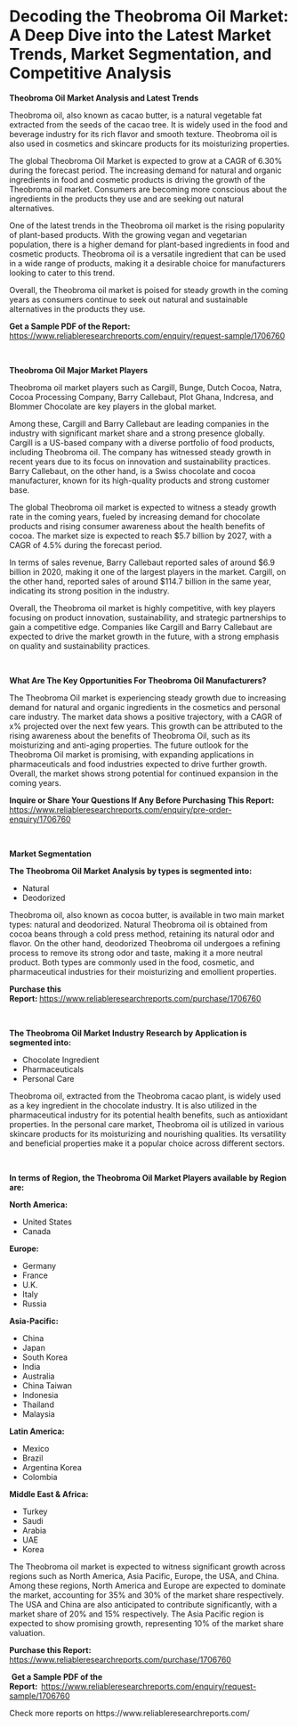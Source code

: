 <p><h1>Decoding the Theobroma Oil Market: A Deep Dive into the Latest Market Trends, Market Segmentation, and Competitive Analysis</h1></p><p><strong>Theobroma Oil Market Analysis and Latest Trends</strong></p>
<p><p>Theobroma oil, also known as cacao butter, is a natural vegetable fat extracted from the seeds of the cacao tree. It is widely used in the food and beverage industry for its rich flavor and smooth texture. Theobroma oil is also used in cosmetics and skincare products for its moisturizing properties.</p><p>The global Theobroma Oil Market is expected to grow at a CAGR of 6.30% during the forecast period. The increasing demand for natural and organic ingredients in food and cosmetic products is driving the growth of the Theobroma oil market. Consumers are becoming more conscious about the ingredients in the products they use and are seeking out natural alternatives.</p><p>One of the latest trends in the Theobroma oil market is the rising popularity of plant-based products. With the growing vegan and vegetarian population, there is a higher demand for plant-based ingredients in food and cosmetic products. Theobroma oil is a versatile ingredient that can be used in a wide range of products, making it a desirable choice for manufacturers looking to cater to this trend.</p><p>Overall, the Theobroma oil market is poised for steady growth in the coming years as consumers continue to seek out natural and sustainable alternatives in the products they use.</p></p>
<p><strong>Get a Sample PDF of the Report:&nbsp;</strong> <a href="https://www.reliableresearchreports.com/enquiry/request-sample/1706760">https://www.reliableresearchreports.com/enquiry/request-sample/1706760</a></p>
<p>&nbsp;</p>
<p><strong>Theobroma Oil Major Market Players</strong></p>
<p><p>Theobroma oil market players such as Cargill, Bunge, Dutch Cocoa, Natra, Cocoa Processing Company, Barry Callebaut, Plot Ghana, Indcresa, and Blommer Chocolate are key players in the global market. </p><p>Among these, Cargill and Barry Callebaut are leading companies in the industry with significant market share and a strong presence globally. Cargill is a US-based company with a diverse portfolio of food products, including Theobroma oil. The company has witnessed steady growth in recent years due to its focus on innovation and sustainability practices. Barry Callebaut, on the other hand, is a Swiss chocolate and cocoa manufacturer, known for its high-quality products and strong customer base.</p><p>The global Theobroma oil market is expected to witness a steady growth rate in the coming years, fueled by increasing demand for chocolate products and rising consumer awareness about the health benefits of cocoa. The market size is expected to reach $5.7 billion by 2027, with a CAGR of 4.5% during the forecast period.</p><p>In terms of sales revenue, Barry Callebaut reported sales of around $6.9 billion in 2020, making it one of the largest players in the market. Cargill, on the other hand, reported sales of around $114.7 billion in the same year, indicating its strong position in the industry.</p><p>Overall, the Theobroma oil market is highly competitive, with key players focusing on product innovation, sustainability, and strategic partnerships to gain a competitive edge. Companies like Cargill and Barry Callebaut are expected to drive the market growth in the future, with a strong emphasis on quality and sustainability practices.</p></p>
<p>&nbsp;</p>
<p><strong>What Are The Key Opportunities For Theobroma Oil Manufacturers?</strong></p>
<p><p>The Theobroma Oil market is experiencing steady growth due to increasing demand for natural and organic ingredients in the cosmetics and personal care industry. The market data shows a positive trajectory, with a CAGR of x% projected over the next few years. This growth can be attributed to the rising awareness about the benefits of Theobroma Oil, such as its moisturizing and anti-aging properties. The future outlook for the Theobroma Oil market is promising, with expanding applications in pharmaceuticals and food industries expected to drive further growth. Overall, the market shows strong potential for continued expansion in the coming years.</p></p>
<p><strong>Inquire or Share Your Questions If Any Before Purchasing This Report:</strong> <a href="https://www.reliableresearchreports.com/enquiry/pre-order-enquiry/1706760">https://www.reliableresearchreports.com/enquiry/pre-order-enquiry/1706760</a></p>
<p>&nbsp;</p>
<p><strong>Market Segmentation</strong></p>
<p><strong>The Theobroma Oil Market Analysis by types is segmented into:</strong></p>
<p><ul><li>Natural</li><li>Deodorized</li></ul></p>
<p><p>Theobroma oil, also known as cocoa butter, is available in two main market types: natural and deodorized. Natural Theobroma oil is obtained from cocoa beans through a cold press method, retaining its natural odor and flavor. On the other hand, deodorized Theobroma oil undergoes a refining process to remove its strong odor and taste, making it a more neutral product. Both types are commonly used in the food, cosmetic, and pharmaceutical industries for their moisturizing and emollient properties.</p></p>
<p><strong>Purchase this Report:&nbsp;</strong><a href="https://www.reliableresearchreports.com/purchase/1706760">https://www.reliableresearchreports.com/purchase/1706760</a></p>
<p>&nbsp;</p>
<p><strong>The Theobroma Oil Market Industry Research by Application is segmented into:</strong></p>
<p><ul><li>Chocolate Ingredient</li><li>Pharmaceuticals</li><li>Personal Care</li></ul></p>
<p><p>Theobroma oil, extracted from the Theobroma cacao plant, is widely used as a key ingredient in the chocolate industry. It is also utilized in the pharmaceutical industry for its potential health benefits, such as antioxidant properties. In the personal care market, Theobroma oil is utilized in various skincare products for its moisturizing and nourishing qualities. Its versatility and beneficial properties make it a popular choice across different sectors.</p></p>
<p>&nbsp;</p>
<p><strong>In terms of Region, the Theobroma Oil Market Players available by Region are:</strong></p>
<p>
    <p> <strong> North America: </strong>
        <ul>
            <li>United States</li>
            <li>Canada</li>
        </ul>
        </p> 
    <p> <strong> Europe: </strong>
        <ul>
            <li>Germany</li>
            <li>France</li>
            <li>U.K.</li>
            <li>Italy</li>
            <li>Russia</li>
        </ul>
        </p> 
    <p> <strong> Asia-Pacific: </strong>
        <ul>
            <li>China</li>
            <li>Japan</li>
            <li>South Korea</li>
            <li>India</li>
            <li>Australia</li>
            <li>China Taiwan</li>
            <li>Indonesia</li>
            <li>Thailand</li>
            <li>Malaysia</li>
        </ul>
        </p> 
    <p> <strong> Latin America: </strong>
        <ul>
            <li>Mexico</li>
            <li>Brazil</li>
            <li>Argentina Korea</li>
            <li>Colombia</li>
        </ul>
        </p> 
    <p> <strong> Middle East & Africa: </strong>
        <ul>
            <li>Turkey</li>
            <li>Saudi</li>
            <li>Arabia</li>
            <li>UAE</li>
            <li>Korea</li>
        </ul>
    </p>
    </p>
<p><p>The Theobroma oil market is expected to witness significant growth across regions such as North America, Asia Pacific, Europe, the USA, and China. Among these regions, North America and Europe are expected to dominate the market, accounting for 35% and 30% of the market share respectively. The USA and China are also anticipated to contribute significantly, with a market share of 20% and 15% respectively. The Asia Pacific region is expected to show promising growth, representing 10% of the market share valuation.</p></p>
<p><strong>Purchase this Report: </strong><a href="https://www.reliableresearchreports.com/purchase/1706760">https://www.reliableresearchreports.com/purchase/1706760</a></p>
<p>&nbsp;<strong>Get a Sample PDF of the Report:&nbsp;&nbsp;</strong><a href="https://www.reliableresearchreports.com/enquiry/request-sample/1706760">https://www.reliableresearchreports.com/enquiry/request-sample/1706760</a></p>
<p><strong></strong></p>
<p>Check more reports on https://www.reliableresearchreports.com/</p>